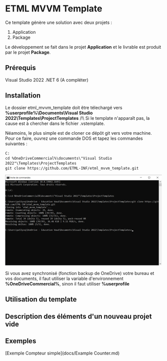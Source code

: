 # ETML MVVM Template
Ce template génère une solution avec deux projets :

1. Application
2. Package

Le développement se fait dans le projet **Application** et le livrable est produit par le projet **Package**.

## Prérequis

Visual Studio 2022
.NET 6
(A compléter)



## Installation
Le dossier etml_mvvm_template doit être télechargé vers **%userprofile%\Documents\Visual Studio 2022\Templates\ProjectTemplates**
/!\ Si le template n'apparaît pas, la cause est à chercher dans le fichier .vstemplate.

Néamoins, le plus simple est de cloner ce dépôt git vers votre machine. Pour ce faire, ouvrez une commande DOS et tapez les commandes suivantes :

```
C:
cd %OneDriveCommercial%\documents\"Visual Studio 2022"\Templates\ProjectTemplates
git clone https://github.com/ETML-INF/etml_mvvm_template.git
```

![Git clone](docs/img/02_gitclone.png)

Si vous avez synchronisé (fonction backup de OneDrive) votre bureau et vos documents, il faut utiliser la variable d'environnement **%OneDriveCommercial%**, sinon il faut utiliser **%userprofile**

## Utilisation du template

## Description des éléments d'un nouveau projet vide

## Exemples
[Exemple Compteur simple](docs/Example Counter.md)
